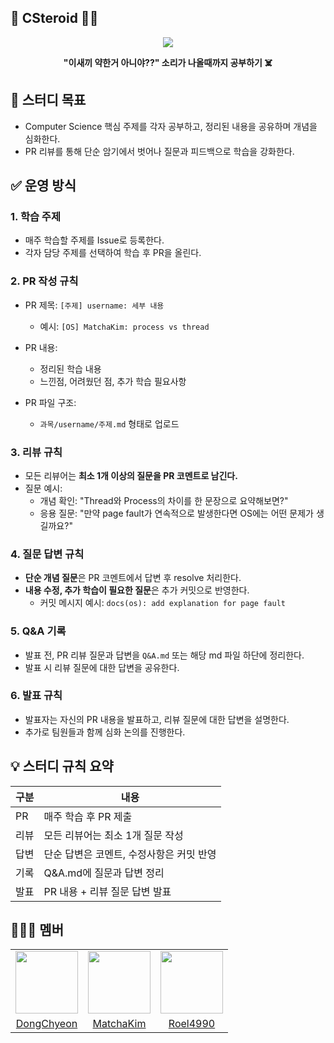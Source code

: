 ## 💊 CSteroid 🫨🥵

<p align="center">
  <img src="https://github.com/user-attachments/assets/66f3b94c-8830-4fb1-937a-e8d8796deec7" />
</p>

<p align="center">
  <b>"이새끼 약한거 아니야??" 소리가 나올때까지 공부하기 ☠️</b>
</p>

## 📌 스터디 목표
- Computer Science 핵심 주제를 각자 공부하고, 정리된 내용을 공유하며 개념을 심화한다.
- PR 리뷰를 통해 단순 암기에서 벗어나 질문과 피드백으로 학습을 강화한다.

## ✅ 운영 방식

### 1. 학습 주제
- 매주 학습할 주제를 Issue로 등록한다.
- 각자 담당 주제를 선택하여 학습 후 PR을 올린다.

### 2. PR 작성 규칙
- PR 제목: `[주제] username: 세부 내용`
  - 예시: `[OS] MatchaKim: process vs thread`

- PR 내용:
  - 정리된 학습 내용
  - 느낀점, 어려웠던 점, 추가 학습 필요사항

- PR 파일 구조:
  - `과목/username/주제.md` 형태로 업로드

### 3. 리뷰 규칙
- 모든 리뷰어는 **최소 1개 이상의 질문을 PR 코멘트로 남긴다.**
- 질문 예시:
  - 개념 확인: "Thread와 Process의 차이를 한 문장으로 요약해보면?"
  - 응용 질문: "만약 page fault가 연속적으로 발생한다면 OS에는 어떤 문제가 생길까요?"

### 4. 질문 답변 규칙
- **단순 개념 질문**은 PR 코멘트에서 답변 후 resolve 처리한다.
- **내용 수정, 추가 학습이 필요한 질문**은 추가 커밋으로 반영한다.
  - 커밋 메시지 예시: `docs(os): add explanation for page fault`

### 5. Q&A 기록
- 발표 전, PR 리뷰 질문과 답변을 `Q&A.md` 또는 해당 md 파일 하단에 정리한다.
- 발표 시 리뷰 질문에 대한 답변을 공유한다.

### 6. 발표 규칙
- 발표자는 자신의 PR 내용을 발표하고, 리뷰 질문에 대한 답변을 설명한다.
- 추가로 팀원들과 함께 심화 논의를 진행한다.

## 💡 스터디 규칙 요약

| 구분 | 내용 |
|---|---|
| PR | 매주 학습 후 PR 제출 |
| 리뷰 | 모든 리뷰어는 최소 1개 질문 작성 |
| 답변 | 단순 답변은 코멘트, 수정사항은 커밋 반영 |
| 기록 | Q&A.md에 질문과 답변 정리 |
| 발표 | PR 내용 + 리뷰 질문 답변 발표 |

## 🧑‍🤝‍🧑 멤버
<table>
  <tr>
    <td align="center"><a href="https://github.com/DongChyeon"><img src="https://avatars.githubusercontent.com/u/64844115?v=4" width="100px;" alt=""/>
    <td align="center"><a href="https://github.com/MatchaKim"><img src="https://avatars.githubusercontent.com/u/121302951?v=4" width="100px;" alt=""/>
    <td align="center"><a href="https://github.com/Roel4990"><img src="https://avatars.githubusercontent.com/u/93641814?v=4" width="100px;" alt=""/>
  </tr>
  <tr>
    <td align="center"><a href="https://github.com/DongChyeon" title="Code">DongChyeon</a></td>
    <td align="center"><a href="https://github.com/MatchaKim" title="Code">MatchaKim</a></td>
    <td align="center"><a href="https://github.com/Roel4990" title="Code">Roel4990</a></td>
  </tr>
</table>

